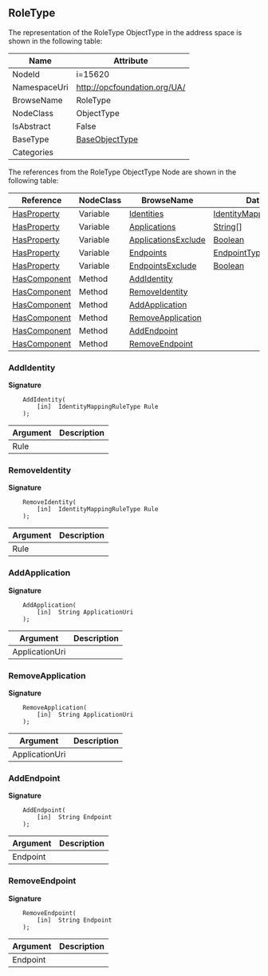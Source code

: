 <!-- objecttype -->
## RoleType
  
<!-- end of text -->
The representation of the RoleType ObjectType in the address space is shown in the following table:  

|Name|Attribute|
|---|---|
|NodeId|i=15620|
|NamespaceUri|http://opcfoundation.org/UA/|
|BrowseName|RoleType|
|NodeClass|ObjectType|
|IsAbstract|False|
|BaseType|[BaseObjectType](../../ObjectTypes/BaseObjectType/readme.md)|
|Categories||

The references from the RoleType ObjectType Node are shown in the following table:  

|Reference|NodeClass|BrowseName|DataType|TypeDefinition|ModellingRule|
|---|---|---|---|---|---|
|[HasProperty](../../ReferenceTypes/HasProperty/readme.md)|Variable|[Identities](#Identities)|[IdentityMappingRuleType](../../DataTypes/IdentityMappingRuleType/readme.md)[]|[PropertyType](../../VariableTypes/PropertyType/readme.md)|[Mandatory](../../Objects/Mandatory/readme.md)|
|[HasProperty](../../ReferenceTypes/HasProperty/readme.md)|Variable|[Applications](#Applications)|[String](../../DataTypes/String/readme.md)[]|[PropertyType](../../VariableTypes/PropertyType/readme.md)|[Optional](../../Objects/Optional/readme.md)|
|[HasProperty](../../ReferenceTypes/HasProperty/readme.md)|Variable|[ApplicationsExclude](#ApplicationsExclude)|[Boolean](../../DataTypes/Boolean/readme.md)|[PropertyType](../../VariableTypes/PropertyType/readme.md)|[Optional](../../Objects/Optional/readme.md)|
|[HasProperty](../../ReferenceTypes/HasProperty/readme.md)|Variable|[Endpoints](#Endpoints)|[EndpointType](../../DataTypes/EndpointType/readme.md)[]|[PropertyType](../../VariableTypes/PropertyType/readme.md)|[Optional](../../Objects/Optional/readme.md)|
|[HasProperty](../../ReferenceTypes/HasProperty/readme.md)|Variable|[EndpointsExclude](#EndpointsExclude)|[Boolean](../../DataTypes/Boolean/readme.md)|[PropertyType](../../VariableTypes/PropertyType/readme.md)|[Optional](../../Objects/Optional/readme.md)|
|[HasComponent](../../ReferenceTypes/HasComponent/readme.md)|Method|[AddIdentity](#AddIdentity)|||[Optional](../../Objects/Optional/readme.md)|
|[HasComponent](../../ReferenceTypes/HasComponent/readme.md)|Method|[RemoveIdentity](#RemoveIdentity)|||[Optional](../../Objects/Optional/readme.md)|
|[HasComponent](../../ReferenceTypes/HasComponent/readme.md)|Method|[AddApplication](#AddApplication)|||[Optional](../../Objects/Optional/readme.md)|
|[HasComponent](../../ReferenceTypes/HasComponent/readme.md)|Method|[RemoveApplication](#RemoveApplication)|||[Optional](../../Objects/Optional/readme.md)|
|[HasComponent](../../ReferenceTypes/HasComponent/readme.md)|Method|[AddEndpoint](#AddEndpoint)|||[Optional](../../Objects/Optional/readme.md)|
|[HasComponent](../../ReferenceTypes/HasComponent/readme.md)|Method|[RemoveEndpoint](#RemoveEndpoint)|||[Optional](../../Objects/Optional/readme.md)|

### <a name="AddIdentity"></a>AddIdentity
  
**Signature**
```
    AddIdentity(
        [in]  IdentityMappingRuleType Rule
    );
```

|Argument|Description|
|---|---|
|Rule||

### <a name="RemoveIdentity"></a>RemoveIdentity
  
**Signature**
```
    RemoveIdentity(
        [in]  IdentityMappingRuleType Rule
    );
```

|Argument|Description|
|---|---|
|Rule||

### <a name="AddApplication"></a>AddApplication
  
**Signature**
```
    AddApplication(
        [in]  String ApplicationUri
    );
```

|Argument|Description|
|---|---|
|ApplicationUri||

### <a name="RemoveApplication"></a>RemoveApplication
  
**Signature**
```
    RemoveApplication(
        [in]  String ApplicationUri
    );
```

|Argument|Description|
|---|---|
|ApplicationUri||

### <a name="AddEndpoint"></a>AddEndpoint
  
**Signature**
```
    AddEndpoint(
        [in]  String Endpoint
    );
```

|Argument|Description|
|---|---|
|Endpoint||

### <a name="RemoveEndpoint"></a>RemoveEndpoint
  
**Signature**
```
    RemoveEndpoint(
        [in]  String Endpoint
    );
```

|Argument|Description|
|---|---|
|Endpoint||



